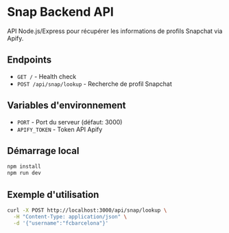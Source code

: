 # Snap Backend API

API Node.js/Express pour récupérer les informations de profils Snapchat via Apify.

## Endpoints

- `GET /` - Health check
- `POST /api/snap/lookup` - Recherche de profil Snapchat

## Variables d'environnement

- `PORT` - Port du serveur (défaut: 3000)
- `APIFY_TOKEN` - Token API Apify

## Démarrage local

```bash
npm install
npm run dev
```

## Exemple d'utilisation

```bash
curl -X POST http://localhost:3000/api/snap/lookup \
  -H "Content-Type: application/json" \
  -d '{"username":"fcbarcelona"}'
```
